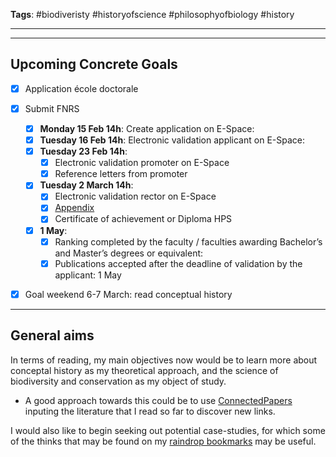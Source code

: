 
**Tags**: #biodiveristy #historyofscience #philosophyofbiology #history


---
---

## Upcoming Concrete Goals 
- [x] Application école doctorale
- [x] Submit FNRS
	- [x] **Monday 15 Feb 14h**: Create application on E-Space: 
	- [x] **Tuesday 16 Feb 14h**: Electronic validation applicant on E-Space: 
	- [x] **Tuesday 23 Feb 14h**: 
		- [x] Electronic validation promoter on E-Space
		- [x] Reference letters from promoter
	- [x] **Tuesday 2 March 14h**:
		- [x] Electronic validation rector on E-Space
		- [x] [Appendix](https://e-space.frs-fnrs.be/documents_publics/ressource/annexe_adm_asp_en.pdf)
		- [x] Certificate of achievement or Diploma HPS
	- [x] **1 May**: 
		- [x] Ranking completed by the faculty / faculties awarding Bachelor’s and Master’s degrees or equivalent: 
		- [x] Publications accepted after the deadline of validation by the applicant: 1 May
- [x] Goal weekend 6-7 March: read conceptual history



---

## General aims

In terms of reading, my main objectives now would be to learn more about conceptal history as my theoretical approach, and the science of biodiversity and conservation as my object of study. 
- A good approach towards this could be to use [ConnectedPapers](https://www.connectedpapers.com/) inputing the literature that I read so far to discover new links.

I would also like to begin seeking out potential case-studies, for which some of the thinks that may be found on my [raindrop bookmarks](https://app.raindrop.io/my/0/%23casestudies) may be useful.
